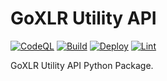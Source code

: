 # GoXLR Utility API

[![CodeQL](https://github.com/timmo001/goxlr-utility-api-py/actions/workflows/codeql.yml/badge.svg)](https://github.com/timmo001/goxlr-utility-api-py/actions/workflows/codeql.yml)
[![Build](https://github.com/timmo001/goxlr-utility-api-py/actions/workflows/build.yml/badge.svg)](https://github.com/timmo001/goxlr-utility-api-py/actions/workflows/build.yml)
[![Deploy](https://github.com/timmo001/goxlr-utility-api-py/actions/workflows/deploy.yml/badge.svg)](https://github.com/timmo001/goxlr-utility-api-py/actions/workflows/deploy.yml)
[![Lint](https://github.com/timmo001/goxlr-utility-api-py/actions/workflows/lint.yml/badge.svg)](https://github.com/timmo001/goxlr-utility-api-py/actions/workflows/lint.yml)

GoXLR Utility API Python Package.

